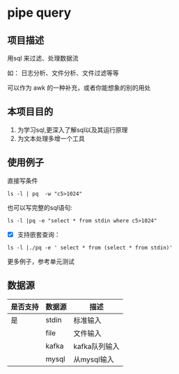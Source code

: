 # pipe query 

## 项目描述

用sql 来过滤、处理数据流

如： 日志分析、文件分析、文件过滤等等

可以作为 awk 的一种补充，或者你能想象的别的用处

## 本项目目的

1. 为学习sql,更深入了解sql以及其运行原理
2. 为文本处理多增一个工具


## 使用例子

直接写条件


```
ls -l | pq  -w "c5>1024"

```

也可以写完整的sql语句:

```
ls -l |pq -e "select * from stdin where c5>1024"

```

- [x] 支持嵌套查询：

```
ls -l |./pq -e ' select * from (select * from stdin)'
```

更多例子，参考单元测试

## 数据源

| 是否支持 | 数据源 | 描述 |
|--| -- | -- |
|是|stdin|  标准输入 |
||file|  文件输入 |
||kafka|  kafka队列输入 |
||mysql|  从mysql输入 |

